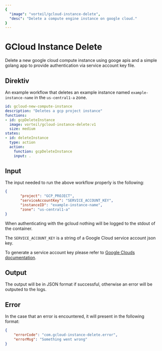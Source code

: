```yaml
---
{
  "image": "vorteil/gcloud-instance-delete",
  "desc": "Delete a compute engine instance on google cloud."
}
---
```

# GCloud Instance Delete

Delete a new google cloud compute instance using googe apis and a simple golang app to provide authentication via service account key file.

## Direktiv

An example workflow that deletes an example instance named `example-instance-name` in the `us-central1-a` zone.

```yaml
id: gcloud-new-compute-instance
description: "Deletes a gcp project instance"
functions:
- id: gcpDeleteInstance
  image: vorteil/gcloud-instance-delete:v1
  size: medium
states:
- id: deleteInstance
  type: action
  action:
    function: gcpDeleteInstance
    input: .
```

## Input

The input needed to run the above workflow properly is the following:

```json
{
       "project": "GCP_PROJECT",
       "serviceAccountKey": "SERVICE_ACCOUNT_KEY",
       "instanceID": "example-instance-name",
       "zone": "us-central1-a"
}
```

When authenticating with the gcloud nothing will be logged to the stdout of the container.

The `SERVICE_ACCOUNT_KEY` is a string of a Google Cloud service account json key.

To generate a service account key please refer to [Google Clouds documentation](https://cloud.google.com/iam/docs/creating-managing-service-account-keys).

## Output
The output will be in JSON format if successful, otherwise an error will be outputed to the logs.

## Error 

In the case that an error is encountered, it will present in the following format:

```json
{
    "errorCode": "com.gcloud-instance-delete.error",
    "errorMsg": "Something went wrong"
}
```
